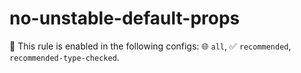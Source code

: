 # no-unstable-default-props

💼 This rule is enabled in the following configs: 🌐 `all`, ✅ `recommended`, `recommended-type-checked`.

<!-- end auto-generated rule header -->
